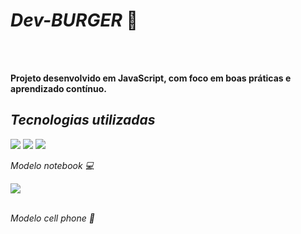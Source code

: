 <h1><b><i>Dev-BURGER</i> &#x1F354;</b></h1>
<br>
<br>
<p><b> Projeto desenvolvido em JavaScript, com foco em boas práticas e aprendizado contínuo.</b></p>
<h2><i>Tecnologias utilizadas</i></h2>
<img src="https://img.shields.io/badge/HTML5-E34F26?style=for-the-badge&logo=html5&logoColor=white")>
<img src="https://img.shields.io/badge/CSS3-1572B6?style=for-the-badge&logo=css3&logoColor=white")>
<img src="https://img.shields.io/badge/JavaScript-F7DF1E?style=for-the-badge&logo=javascript&logoColor=black")>
<br>
<p><i>Modelo notebook &#x1F4BB;</i></p>
<img src="https://github.com/Jackson014/PROJECT-BURGER/blob/main/assets/Captura%20de%20tela%202025-04-04%20114549.png?raw=true">
<br>
<br>
<p><i>Modelo cell phone &#x1F4F1;</i></p>

